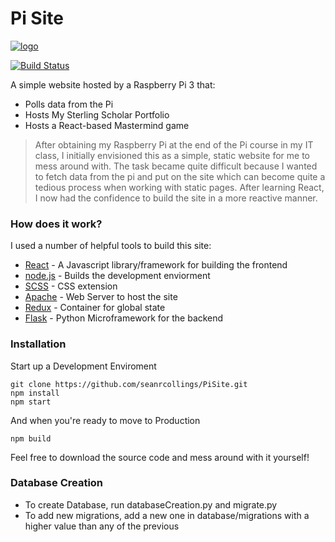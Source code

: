 # Pi Site 
[![logo](https://www.raspberrypi.org/app/uploads/2017/06/Powered-by-Raspberry-Pi-Logo_Outline-Colour-Screen-500x153.png)](http://pisite.zapto.org) 

[![Build Status](https://travis-ci.org/seanrcollings/PiSite.svg?branch=master)](https://travis-ci.org/seanrcollings/)

A simple website hosted by a Raspberry Pi 3 that:  
  - Polls data from the Pi
  - Hosts My Sterling Scholar Portfolio
  - Hosts a React-based Mastermind game

> After obtaining my Raspberry Pi at the end of the Pi course in my IT class, I initially envisioned this as a simple, static
> website for me to mess around with. The task became quite difficult because I wanted to fetch data from the pi and put on 
> the site which can become quite a tedious process when working with static pages. After learning React, I now had the 
> confidence to build the site in a more reactive manner.

### How does it work? 

I used a number of helpful tools to build this site: 

* [React](https://reactjs.org/) - A Javascript library/framework for building the frontend
* [node.js](https://nodejs.org/en/) - Builds the development enviorment
* [SCSS](https://sass-lang.com/) - CSS extension
* [Apache](https://httpd.apache.org/) - Web Server to host the site
* [Redux](https://redux.js.org/basics/usage-with-react) - Container for global state
* [Flask](http://flask.pocoo.org/) - Python Microframework for the backend

### Installation 
Start up a Development Enviroment
```
git clone https://github.com/seanrcollings/PiSite.git
npm install
npm start
```
And when you're ready to move to Production
```
npm build
```
Feel free to download the source code and mess around with it yourself!

### Database Creation

- To create Database, run databaseCreation.py and migrate.py
- To add new migrations, add a new one in database/migrations with a higher value than any of the previous